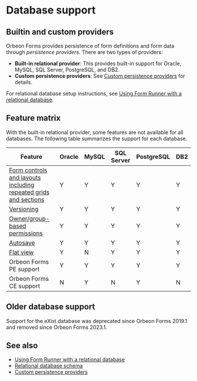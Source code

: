 # Database support

## Builtin and custom providers

Orbeon Forms provides persistence of form definitions and form data through *persistence providers*. There are two types of providers:

- __Built-in relational provider__: This provides built-in support for Oracle, MySQL, SQL Server, PostgreSQL, and DB2.
- __Custom persistence providers__: See [Custom persistence providers](../api/persistence/custom-persistence-providers.md) for details.

For relational database setup instructions, see [Using Form Runner with a relational database](relational-db.md).

## Feature matrix

With the built-in relational provider, some features are not available for all databases. The following table summarizes the support for each database.

| Feature                                                                  | Oracle | MySQL | SQL Server | PostgreSQL | DB2 |
|--------------------------------------------------------------------------|--------|-------|------------|------------|-----|
| [Form controls and layouts including repeated grids and sections][blog1] | Y      | Y     | Y          | Y          | Y   |
| [Versioning][blog2]                                                      | Y      | Y     | Y          | Y          | Y   |
| [Owner/group-based permissions](../access-control/owner-group.md)        | Y      | Y     | Y          | Y          | Y   |
| [Autosave](autosave.md)                                                  | Y      | Y     | Y          | Y          | Y   |
| [Flat view](flat-view.md)                                                | Y      | N     | Y          | Y          | Y   |
| Orbeon Forms PE support                                                  | Y      | Y     | Y          | Y          | Y   |
| Orbeon Forms CE support                                                  | N      | Y     | N          | Y          | N   |

## Older database support

Support for the eXist database was deprecated since Orbeon Forms 2019.1 and removed since Orbeon Forms 2023.1.

## See also 

- [Using Form Runner with a relational database](relational-db.md)
- [Relational database schema](relational-db-schema.md)
- [Custom persistence providers](../api/persistence/custom-persistence-providers.md)

[blog1]: https://blog.orbeon.com/2014/01/repeated-sections.html
[blog2]: https://blog.orbeon.com/2014/02/form-versioning.html